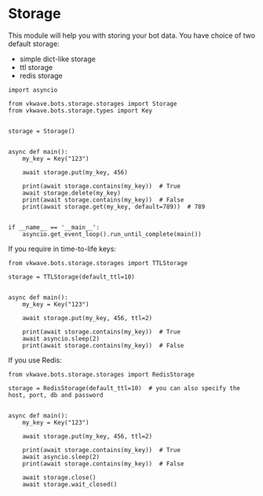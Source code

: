 # Storage

This module will help you with storing your bot data.
You have choice of two default storage:
 - simple dict-like storage
 - ttl storage
 - redis storage
 

```python3
import asyncio

from vkwave.bots.storage.storages import Storage
from vkwave.bots.storage.types import Key


storage = Storage()


async def main():
    my_key = Key("123")

    await storage.put(my_key, 456)

    print(await storage.contains(my_key))  # True
    await storage.delete(my_key)
    print(await storage.contains(my_key))  # False
    print(await storage.get(my_key, default=789))  # 789


if __name__ == '__main__':
    asyncio.get_event_loop().run_until_complete(main())

```

If you require in time-to-life keys:

```python3
from vkwave.bots.storage.storages import TTLStorage

storage = TTLStorage(default_ttl=10)


async def main():
    my_key = Key("123")

    await storage.put(my_key, 456, ttl=2)

    print(await storage.contains(my_key))  # True
    await asyncio.sleep(2)
    print(await storage.contains(my_key))  # False
```

If you use Redis:

```python3
from vkwave.bots.storage.storages import RedisStorage

storage = RedisStorage(default_ttl=10)  # you can also specify the host, port, db and password


async def main():
    my_key = Key("123")

    await storage.put(my_key, 456, ttl=2)

    print(await storage.contains(my_key))  # True
    await asyncio.sleep(2)
    print(await storage.contains(my_key))  # False
    
    await storage.close()
    await storage.wait_closed()
```
